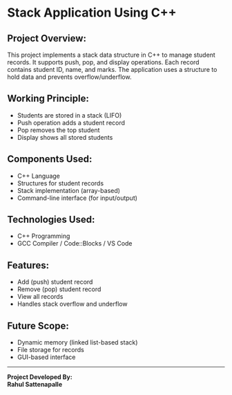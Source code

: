# Stack Application Using C++

## Project Overview:
This project implements a stack data structure in C++ to manage student records. It supports push, pop, and display operations. Each record contains student ID, name, and marks. The application uses a structure to hold data and prevents overflow/underflow.

## Working Principle:
- Students are stored in a stack (LIFO)
- Push operation adds a student record
- Pop removes the top student
- Display shows all stored students

## Components Used:
- C++ Language
- Structures for student records
- Stack implementation (array-based)
- Command-line interface (for input/output)

## Technologies Used:
- C++ Programming
- GCC Compiler / Code::Blocks / VS Code

## Features:
- Add (push) student record
- Remove (pop) student record
- View all records
- Handles stack overflow and underflow

## Future Scope:
- Dynamic memory (linked list-based stack)
- File storage for records
- GUI-based interface

---

**Project Developed By:**  
**Rahul Sattenapalle**
